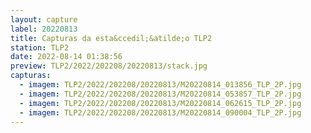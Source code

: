 ```yaml
---
layout: capture
label: 20220813
title: Capturas da esta&ccedil;&atilde;o TLP2
station: TLP2
date: 2022-08-14 01:38:56
preview: TLP2/2022/202208/20220813/stack.jpg
capturas:
  - imagem: TLP2/2022/202208/20220813/M20220814_013856_TLP_2P.jpg
  - imagem: TLP2/2022/202208/20220813/M20220814_053857_TLP_2P.jpg
  - imagem: TLP2/2022/202208/20220813/M20220814_062615_TLP_2P.jpg
  - imagem: TLP2/2022/202208/20220813/M20220814_090004_TLP_2P.jpg
---
```


